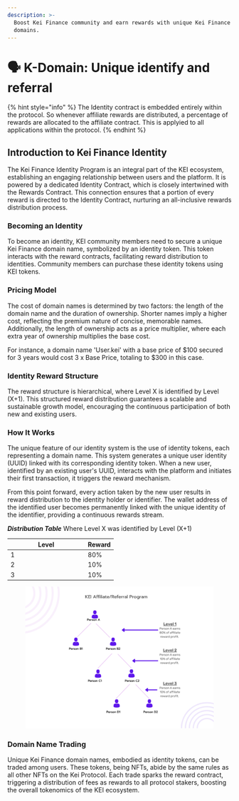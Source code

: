 ```yaml
---
description: >-
  Boost Kei Finance community and earn rewards with unique Kei Finance referral
  domains.
---
```


# 🗣 K-Domain: Unique identify and referral

{% hint style="info" %}
The Identity contract is embedded entirely within the protocol. So whenever affiliate rewards are distributed, a percentage of rewards are allocated to the affiliate contract. This is applyied to all applications within the protocol.
{% endhint %}

## **Introduction to Kei Finance Identity**

The Kei Finance Identity Program is an integral part of the KEI ecosystem, establishing an engaging relationship between users and the platform. It is powered by a dedicated Identity Contract, which is closely intertwined with the Rewards Contract. This connection ensures that a portion of every reward is directed to the Identity Contract, nurturing an all-inclusive rewards distribution process.

### **Becoming an Identity**

To become an identity, KEI community members need to secure a unique Kei Finance domain name, symbolized by an identity token. This token interacts with the reward contracts, facilitating reward distribution to identities. Community members can purchase these identity tokens using KEI tokens.

### **Pricing Model**

The cost of domain names is determined by two factors: the length of the domain name and the duration of ownership. Shorter names imply a higher cost, reflecting the premium nature of concise, memorable names. Additionally, the length of ownership acts as a price multiplier, where each extra year of ownership multiplies the base cost.

For instance, a domain name 'User.kei' with a base price of $100 secured for 3 years would cost 3 x Base Price, totaling to $300 in this case.

### **Identity Reward Structure**

The reward structure is hierarchical, where Level X is identified by Level (X+1). This structured reward distribution guarantees a scalable and sustainable growth model, encouraging the continuous participation of both new and existing users.

### **How It Works**&#x20;

The unique feature of our identity system is the use of identity tokens, each representing a domain name. This system generates a unique user identity (UUID) linked with its corresponding identity token. When a new user, identified by an existing user's UUID, interacts with the platform and initiates their first transaction, it triggers the reward mechanism.

From this point forward, every action taken by the new user results in reward distribution to the identity holder or identifier. The wallet address of the identified user becomes permanently linked with the unique identity of the identifier, providing a continuous rewards stream.

_**Distribution Table**_ Where Level X was identified by Level (X+1)

<table><thead><tr><th width="159.8571428571429">Level</th><th>Reward</th></tr></thead><tbody><tr><td>1</td><td>80%</td></tr><tr><td>2</td><td>10%</td></tr><tr><td>3</td><td>10%</td></tr></tbody></table>



<figure><img src="../.gitbook/assets/image (20).png" alt=""><figcaption></figcaption></figure>

### **Domain Name Trading**

Unique Kei Finance domain names, embodied as identity tokens, can be traded among users. These tokens, being NFTs, abide by the same rules as all other NFTs on the Kei Protocol. Each trade sparks the reward contract, triggering a distribution of fees as rewards to all protocol stakers, boosting the overall tokenomics of the KEI ecosystem.\
&#x20;
